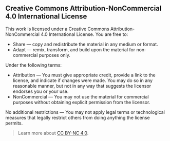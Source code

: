 ## Creative Commons Attribution-NonCommercial 4.0 International License

This work is licensed under a Creative Commons Attribution-NonCommercial 4.0 International License. You are free to:

- Share — copy and redistribute the material in any medium or format.
- Adapt — remix, transform, and build upon the material for non-commercial purposes only.

Under the following terms:

- Attribution — You must give appropriate credit, provide a link to the license, and indicate if changes were made. You may do so in any reasonable manner, but not in any way that suggests the licensor endorses you or your use.
- NonCommercial — You may not use the material for commercial purposes without obtaining explicit permission from the licensor.

No additional restrictions — You may not apply legal terms or technological measures that legally restrict others from doing anything the license permits.

> Learn more about [CC BY-NC 4.0](https://creativecommons.org/licenses/by-nc/4.0/).
